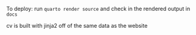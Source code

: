 To deploy: run `quarto render source` and check in the rendered output in `docs`

cv is built with jinja2 off of the same data as the website
